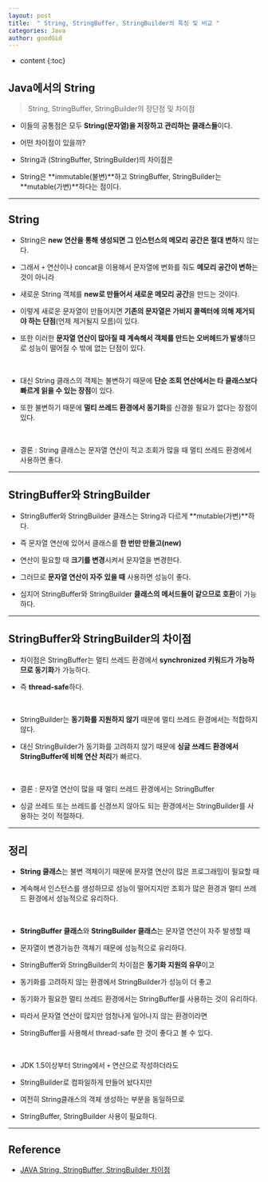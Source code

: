 ```yaml
---
layout: post
title:  " String, StringBuffer, StringBuilder의 특징 및 비교 "
categories: Java
author: goodGid
---
```

* content
{:toc}

## Java에서의 String

> String, StringBuffer, StringBuilder의 장단점 및 차이점

* 이들의 공통점은 모두 **String(문자열)을 저장하고 관리하는 클래스들**이다.

* 어떤 차이점이 있을까?

* String과 (StringBuffer, StringBuilder)의 차이점은

* String은 **immutable(불변)**하고 StringBuffer, StringBuilder는 **mutable(가변)**하다는 점이다.












---

## String

* String은 **new 연산을 통해 생성되면 그 인스턴스의 메모리 공간은 절대 변하**지 않는다.

* 그래서 `+` 연산이나 concat을 이용해서 문자열에 변화를 줘도 **메모리 공간이 변하**는 것이 아니라 

* 새로운 String 객체를 **new로 만들어서 새로운 메모리 공간**을 만드는 것이다.

* 이렇게 새로운 문자열이 만들어지면 **기존의 문자열은 가비지 콜렉터에 의해 제거되야 하는 단점**(언제 제거될지 모름)이 있다.

* 또한 이러한 **문자열 연산이 많아질 때 계속해서 객체를 만드는 오버헤드가 발생**하므로 성능이 떨어질 수 밖에 없는 단점이 있다. 

<br>

* 대신 String 클래스의 객체는 불변하기 때문에 **단순 조회 연산에서는 타 클래스보다 빠르게 읽을 수 있는 장점**이 있다.

* 또한 불변하기 때문에 **멀티 쓰레드 환경에서 동기화**를 신경쓸 필요가 없다는 장점이 있다.

<br>

* 결론 : String 클래스는 문자열 연산이 적고 조회가 많을 때 멀티 쓰레드 환경에서 사용하면 좋다.

---

## StringBuffer와 StringBuilder

* StringBuffer와 StringBuilder 클래스는 String과 다르게 **mutable(가변)**하다.

* 즉 문자열 연산에 있어서 클래스를 **한 번만 만들고(new)**

* 연산이 필요할 때 **크기를 변경**시켜서 문자열을 변경한다.

* 그러므로 **문자열 연산이 자주 있을 때** 사용하면 성능이 좋다.

* 심지어 StringBuffer와 StringBuilder **클래스의 메서드들이 같으므로 호환**이 가능하다.

---

## StringBuffer와 StringBuilder의 차이점

* 차이점은 StringBuffer는 멀티 쓰레드 환경에서 **synchronized 키워드가 가능하므로 동기화**가 가능하다.

* 즉 **thread-safe**하다.

<br>

* StringBuilder는 **동기화를 지원하지 않기** 때문에 멀티 쓰레드 환경에서는 적합하지 않다.

* 대신 StringBuilder가 동기화를 고려하지 않기 때문에 **싱글 쓰레드 환경에서 StringBuffer에 비해 연산 처리**가 빠르다.

<br>

* 결론 : 문자열 연산이 많을 때 멀티 쓰레드 환경에서는 StringBuffer 

* 싱글 쓰레드 또는 쓰레드를 신경쓰지 않아도 되는 환경에서는 StringBuilder를 사용하는 것이 적절하다.

---

## 정리

* **String 클래스**는 불변 객체이기 때문에 문자열 연산이 많은 프로그래밍이 필요할 때 

* 계속해서 인스턴스를 생성하므로 성능이 떨어지지만 조회가 많은 환경과 멀티 쓰레드 환경에서 성능적으로 유리하다.

<br>

* **StringBuffer 클래스**와 **StringBuilder 클래스**는 문자열 연산이 자주 발생할 때 

* 문자열이 변경가능한 객체기 때문에 성능적으로 유리하다.

* StringBuffer와 StringBuilder의 차이점은 **동기화 지원의 유무**이고 

* 동기화를 고려하지 않는 환경에서 StringBuilder가 성능이 더 좋고

* 동기화가 필요한 멀티 쓰레드 환경에서는 StringBuffer를 사용하는 것이 유리하다.

* 따라서 문자열 연산이 많지만 엄청나게 일어나지 않는 환경이라면 

* StringBuffer를 사용해서 thread-safe 한 것이 좋다고 볼 수 있다.

<br>

* JDK 1.5이상부터 String에서 `+` 연산으로 작성하더라도 

* StringBuilder로 컴파일하게 만들어 놨다지만 

* 여전히 String클래스의 객체 생성하는 부분을 동일하므로 

* StringBuffer, StringBuilder 사용이 필요하다.


---

## Reference

* [JAVA String, StringBuffer, StringBuilder 차이점](http://jeong-pro.tistory.com/85)